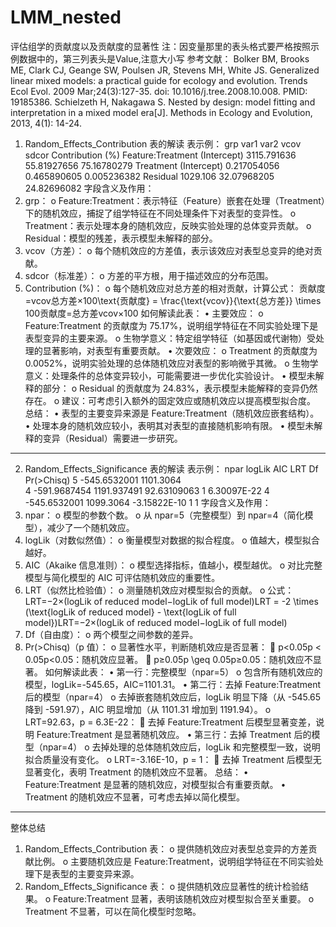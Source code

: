 # LMM_nested
评估组学的贡献度以及贡献度的显著性
注：因变量那里的表头格式要严格按照示例数据中的，第三列表头是Value,注意大小写
参考文献：
Bolker BM, Brooks ME, Clark CJ, Geange SW, Poulsen JR, Stevens MH, White JS. Generalized linear mixed models: a practical guide for ecology and evolution. Trends Ecol Evol. 2009 Mar;24(3):127-35. doi: 10.1016/j.tree.2008.10.008. PMID: 19185386.
Schielzeth H, Nakagawa S. Nested by design: model fitting and interpretation in a mixed model era[J]. Methods in Ecology and Evolution, 2013, 4(1): 14-24.
1. Random_Effects_Contribution 表的解读
表示例：
grp	var1	var2	vcov	sdcor	Contribution (%)
Feature:Treatment	(Intercept)		3115.791636	55.81927656	75.16780279
Treatment	(Intercept)		0.217054056	0.465890605	0.005236382
Residual			1029.106	32.07968205	24.82696082
字段含义及作用：
1.	grp：
o	Feature:Treatment：表示特征（Feature）嵌套在处理（Treatment）下的随机效应，捕捉了组学特征在不同处理条件下对表型的变异性。
o	Treatment：表示处理本身的随机效应，反映实验处理的总体变异贡献。
o	Residual：模型的残差，表示模型未解释的部分。
2.	vcov（方差）：
o	每个随机效应的方差值，表示该效应对表型总变异的绝对贡献。
3.	sdcor（标准差）：
o	方差的平方根，用于描述效应的分布范围。
4.	Contribution (%)：
o	每个随机效应对总方差的相对贡献，计算公式： 贡献度=vcov总方差×100\text{贡献度} = \frac{\text{vcov}}{\text{总方差}} \times 100贡献度=总方差vcov×100
如何解读此表：
•	主要效应：
o	Feature:Treatment 的贡献度为 75.17%，说明组学特征在不同实验处理下是表型变异的主要来源。
o	生物学意义：特定组学特征（如基因或代谢物）受处理的显著影响，对表型有重要贡献。
•	次要效应：
o	Treatment 的贡献度为 0.0052%，说明实验处理的总体随机效应对表型的影响微乎其微。
o	生物学意义：处理条件的总体变异较小，可能需要进一步优化实验设计。
•	模型未解释的部分：
o	Residual 的贡献度为 24.83%，表示模型未能解释的变异仍然存在。
o	建议：可考虑引入额外的固定效应或随机效应以提高模型拟合度。
总结：
•	表型的主要变异来源是 Feature:Treatment（随机效应嵌套结构）。
•	处理本身的随机效应较小，表明其对表型的直接随机影响有限。
•	模型未解释的变异（Residual）需要进一步研究。
________________________________________
2. Random_Effects_Significance 表的解读
表示例：
npar	logLik	AIC	LRT	Df	Pr(>Chisq)
5	-545.6532001	1101.3064			
4	-591.9687454	1191.937491	92.63109063	1	6.30097E-22
4	-545.6532001	1099.3064	-3.15822E-10	1	1
字段含义及作用：
1.	npar：
o	模型的参数个数。
o	从 npar=5（完整模型）到 npar=4（简化模型），减少了一个随机效应。
2.	logLik（对数似然值）：
o	衡量模型对数据的拟合程度。
o	值越大，模型拟合越好。
3.	AIC（Akaike 信息准则）：
o	模型选择指标，值越小，模型越优。
o	对比完整模型与简化模型的 AIC 可评估随机效应的重要性。
4.	LRT（似然比检验值）：
o	测量随机效应对模型拟合的贡献。
o	公式： LRT=−2×(logLik of reduced model−logLik of full model)LRT = -2 \times (\text{logLik of reduced model} - \text{logLik of full model})LRT=−2×(logLik of reduced model−logLik of full model)
5.	Df（自由度）：
o	两个模型之间参数的差异。
6.	Pr(>Chisq)（p 值）：
o	显著性水平，判断随机效应是否显著：
	p<0.05p < 0.05p<0.05：随机效应显著。
	p≥0.05p \geq 0.05p≥0.05：随机效应不显著。
如何解读此表：
•	第一行：完整模型（npar=5）
o	包含所有随机效应的模型，logLik=-545.65，AIC=1101.31。
•	第二行：去掉 Feature:Treatment 后的模型（npar=4）
o	去掉嵌套随机效应后，logLik 明显下降（从 -545.65 降到 -591.97），AIC 明显增加（从 1101.31 增加到 1191.94）。
o	LRT=92.63，p = 6.3E-22：
	去掉 Feature:Treatment 后模型显著变差，说明 Feature:Treatment 是显著随机效应。
•	第三行：去掉 Treatment 后的模型（npar=4）
o	去掉处理的总体随机效应后，logLik 和完整模型一致，说明拟合质量没有变化。
o	LRT=-3.16E-10，p = 1：
	去掉 Treatment 后模型无显著变化，表明 Treatment 的随机效应不显著。
总结：
•	Feature:Treatment 是显著的随机效应，对模型拟合有重要贡献。
•	Treatment 的随机效应不显著，可考虑去掉以简化模型。
________________________________________
整体总结
1.	Random_Effects_Contribution 表：
o	提供随机效应对表型总变异的方差贡献比例。
o	主要随机效应是 Feature:Treatment，说明组学特征在不同实验处理下是表型的主要变异来源。
2.	Random_Effects_Significance 表：
o	提供随机效应显著性的统计检验结果。
o	Feature:Treatment 显著，表明该随机效应对模型拟合至关重要。
o	Treatment 不显著，可以在简化模型时忽略。


